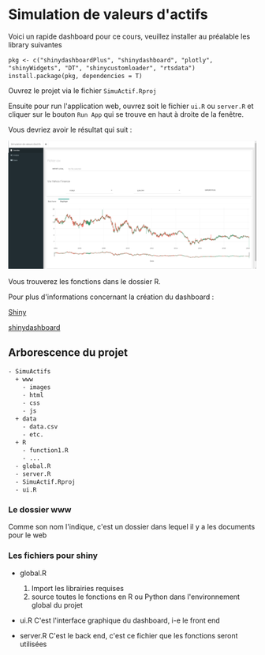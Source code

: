 # Simulation de valeurs d'actifs

Voici un rapide dashboard pour ce cours, veuillez installer au préalable les library suivantes

```
pkg <- c("shinydashboardPlus", "shinydashboard", "plotly", "shinyWidgets", "DT", "shinycustomloader", "rtsdata")
install.package(pkg, dependencies = T)
```

Ouvrez le projet via le fichier `SimuActif.Rproj` 

Ensuite pour run l'application web, ouvrez soit le fichier `ui.R` ou `server.R` et cliquer sur le bouton `Run App` qui se trouve en haut à droite de la fenêtre.

Vous devriez avoir le résultat qui suit : 

![Screenshot](./www/images/readme.png)

Vous trouverez les fonctions dans le dossier R.

Pour plus d'informations concernant la création du dashboard : 

[Shiny](https://shiny.rstudio.com)

[shinydashboard](https://rinterface.github.io/shinydashboardPlus/)

## Arborescence du projet

```
- SimuActifs
  + www
    - images
    - html
    - css
    - js
  + data
    - data.csv
    - etc.
  + R
    - function1.R
    - ...
  - global.R
  - server.R
  - SimuActif.Rproj
  - ui.R
```

### Le dossier www

Comme son nom l'indique, c'est un dossier dans lequel il y a les documents pour le web

### Les fichiers pour shiny

- global.R
  1. Import les librairies requises
  2. source toutes le fonctions en R ou Python dans l'environnement global du projet
  
- ui.R
  C'est l'interface graphique du dashboard, i-e le front end
  
- server.R
  C'est le back end, c'est ce fichier que les fonctions seront utilisées